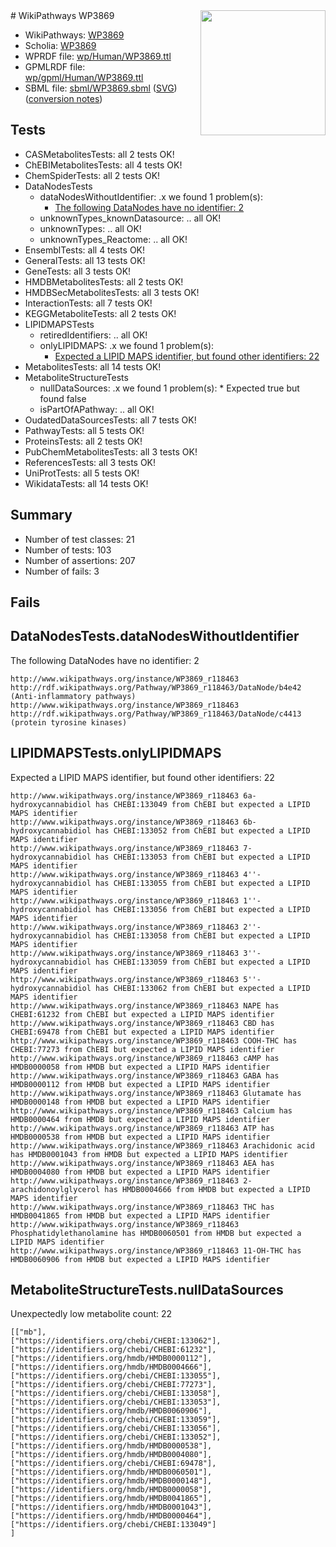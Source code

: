 <img style="float: right; width: 200px" src="../logo.png" />
# WikiPathways WP3869

* WikiPathways: [WP3869](https://identifiers.org/wikipathways:WP3869)
* Scholia: [WP3869](https://scholia.toolforge.org/wikipathways/WP3869)
* WPRDF file: [wp/Human/WP3869.ttl](../wp/Human/WP3869.ttl)
* GPMLRDF file: [wp/gpml/Human/WP3869.ttl](../wp/gpml/Human/WP3869.ttl)
* SBML file: [sbml/WP3869.sbml](../sbml/WP3869.sbml) ([SVG](../sbml/WP3869.svg)) ([conversion notes](../sbml/WP3869.txt))

## Tests
* CASMetabolitesTests: all 2 tests OK!
* ChEBIMetabolitesTests: all 4 tests OK!
* ChemSpiderTests: all 2 tests OK!
* DataNodesTests
    * dataNodesWithoutIdentifier: .x we found 1 problem(s):
        * [The following DataNodes have no identifier: 2](#d2d32fa1)
    * unknownTypes_knownDatasource: .. all OK!
    * unknownTypes: .. all OK!
    * unknownTypes_Reactome: .. all OK!
* EnsemblTests: all 4 tests OK!
* GeneralTests: all 13 tests OK!
* GeneTests: all 3 tests OK!
* HMDBMetabolitesTests: all 2 tests OK!
* HMDBSecMetabolitesTests: all 3 tests OK!
* InteractionTests: all 7 tests OK!
* KEGGMetaboliteTests: all 2 tests OK!
* LIPIDMAPSTests
    * retiredIdentifiers: .. all OK!
    * onlyLIPIDMAPS: .x we found 1 problem(s):
        * [Expected a LIPID MAPS identifier, but found other identifiers: 22](#d0bfb699)
* MetabolitesTests: all 14 tests OK!
* MetaboliteStructureTests
    * nullDataSources: .x we found 1 problem(s):
            * Expected true but found false
    * isPartOfAPathway: .. all OK!
* OudatedDataSourcesTests: all 7 tests OK!
* PathwayTests: all 5 tests OK!
* ProteinsTests: all 2 tests OK!
* PubChemMetabolitesTests: all 3 tests OK!
* ReferencesTests: all 3 tests OK!
* UniProtTests: all 5 tests OK!
* WikidataTests: all 14 tests OK!


## Summary

* Number of test classes: 21
* Number of tests: 103
* Number of assertions: 207
* Number of fails: 3

## Fails

<a name="d2d32fa1" />

## DataNodesTests.dataNodesWithoutIdentifier

The following DataNodes have no identifier: 2
```
http://www.wikipathways.org/instance/WP3869_r118463 http://rdf.wikipathways.org/Pathway/WP3869_r118463/DataNode/b4e42 (Anti-inflammatory pathways)
http://www.wikipathways.org/instance/WP3869_r118463 http://rdf.wikipathways.org/Pathway/WP3869_r118463/DataNode/c4413 (protein tyrosine kinases)
```

<a name="d0bfb699" />

## LIPIDMAPSTests.onlyLIPIDMAPS

Expected a LIPID MAPS identifier, but found other identifiers: 22
```
http://www.wikipathways.org/instance/WP3869_r118463 6a-hydroxycannabidiol has CHEBI:133049 from ChEBI but expected a LIPID MAPS identifier
http://www.wikipathways.org/instance/WP3869_r118463 6b-hydroxycannabidiol has CHEBI:133052 from ChEBI but expected a LIPID MAPS identifier
http://www.wikipathways.org/instance/WP3869_r118463 7-hydroxycannabidiol has CHEBI:133053 from ChEBI but expected a LIPID MAPS identifier
http://www.wikipathways.org/instance/WP3869_r118463 4''-hydroxycannabidiol has CHEBI:133055 from ChEBI but expected a LIPID MAPS identifier
http://www.wikipathways.org/instance/WP3869_r118463 1''-hydroxycannabidiol has CHEBI:133056 from ChEBI but expected a LIPID MAPS identifier
http://www.wikipathways.org/instance/WP3869_r118463 2''-hydroxycannabidiol has CHEBI:133058 from ChEBI but expected a LIPID MAPS identifier
http://www.wikipathways.org/instance/WP3869_r118463 3''-hydroxycannabidiol has CHEBI:133059 from ChEBI but expected a LIPID MAPS identifier
http://www.wikipathways.org/instance/WP3869_r118463 5''-hydroxycannabidiol has CHEBI:133062 from ChEBI but expected a LIPID MAPS identifier
http://www.wikipathways.org/instance/WP3869_r118463 NAPE has CHEBI:61232 from ChEBI but expected a LIPID MAPS identifier
http://www.wikipathways.org/instance/WP3869_r118463 CBD has CHEBI:69478 from ChEBI but expected a LIPID MAPS identifier
http://www.wikipathways.org/instance/WP3869_r118463 COOH-THC has CHEBI:77273 from ChEBI but expected a LIPID MAPS identifier
http://www.wikipathways.org/instance/WP3869_r118463 cAMP has HMDB0000058 from HMDB but expected a LIPID MAPS identifier
http://www.wikipathways.org/instance/WP3869_r118463 GABA has HMDB0000112 from HMDB but expected a LIPID MAPS identifier
http://www.wikipathways.org/instance/WP3869_r118463 Glutamate has HMDB0000148 from HMDB but expected a LIPID MAPS identifier
http://www.wikipathways.org/instance/WP3869_r118463 Calcium has HMDB0000464 from HMDB but expected a LIPID MAPS identifier
http://www.wikipathways.org/instance/WP3869_r118463 ATP has HMDB0000538 from HMDB but expected a LIPID MAPS identifier
http://www.wikipathways.org/instance/WP3869_r118463 Arachidonic acid has HMDB0001043 from HMDB but expected a LIPID MAPS identifier
http://www.wikipathways.org/instance/WP3869_r118463 AEA has HMDB0004080 from HMDB but expected a LIPID MAPS identifier
http://www.wikipathways.org/instance/WP3869_r118463 2-arachidonoylglycerol has HMDB0004666 from HMDB but expected a LIPID MAPS identifier
http://www.wikipathways.org/instance/WP3869_r118463 THC has HMDB0041865 from HMDB but expected a LIPID MAPS identifier
http://www.wikipathways.org/instance/WP3869_r118463 Phosphatidylethanolamine has HMDB0060501 from HMDB but expected a LIPID MAPS identifier
http://www.wikipathways.org/instance/WP3869_r118463 11-OH-THC has HMDB0060906 from HMDB but expected a LIPID MAPS identifier
```

<a name="919041aa" />

## MetaboliteStructureTests.nullDataSources

Unexpectedly low metabolite count: 22
```
[["mb"],
["https://identifiers.org/chebi/CHEBI:133062"],
["https://identifiers.org/chebi/CHEBI:61232"],
["https://identifiers.org/hmdb/HMDB0000112"],
["https://identifiers.org/hmdb/HMDB0004666"],
["https://identifiers.org/chebi/CHEBI:133055"],
["https://identifiers.org/chebi/CHEBI:77273"],
["https://identifiers.org/chebi/CHEBI:133058"],
["https://identifiers.org/chebi/CHEBI:133053"],
["https://identifiers.org/hmdb/HMDB0060906"],
["https://identifiers.org/chebi/CHEBI:133059"],
["https://identifiers.org/chebi/CHEBI:133056"],
["https://identifiers.org/chebi/CHEBI:133052"],
["https://identifiers.org/hmdb/HMDB0000538"],
["https://identifiers.org/hmdb/HMDB0004080"],
["https://identifiers.org/chebi/CHEBI:69478"],
["https://identifiers.org/hmdb/HMDB0060501"],
["https://identifiers.org/hmdb/HMDB0000148"],
["https://identifiers.org/hmdb/HMDB0000058"],
["https://identifiers.org/hmdb/HMDB0041865"],
["https://identifiers.org/hmdb/HMDB0001043"],
["https://identifiers.org/hmdb/HMDB0000464"],
["https://identifiers.org/chebi/CHEBI:133049"]
]
```

